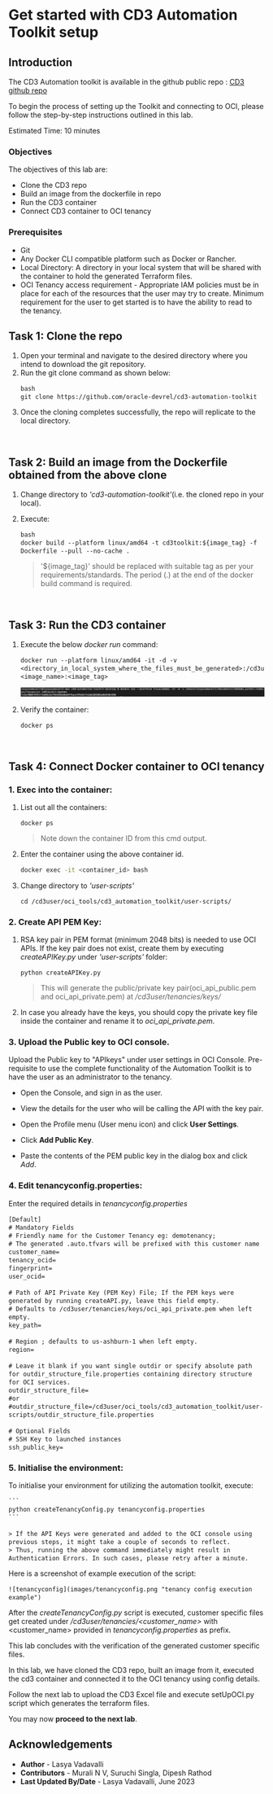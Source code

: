 # Get started with CD3 Automation Toolkit setup

## **Introduction**

The CD3 Automation toolkit is available in the github public repo : [CD3 github repo](https://github.com/oracle-devrel/cd3-automation-toolkit)  


To begin the process of setting up the Toolkit and connecting to OCI, please follow the step-by-step instructions outlined in this lab.

Estimated Time: 10 minutes

### Objectives

The objectives of this lab are:

- Clone the CD3 repo
- Build an image from the dockerfile in repo
- Run the CD3 container
- Connect CD3 container to OCI tenancy

### Prerequisites

- Git 
- Any Docker CLI compatible platform such as Docker or Rancher.
- Local Directory: A directory in your local system that will be shared with the container to hold the generated Terraform files.
- OCI Tenancy access requirement - Appropriate IAM policies must be in place for each of the resources that the user may try to create. Minimum requirement for the user to get started is to have the ability to read to the tenancy.
 
## Task 1: Clone the repo

1. Open your terminal and navigate to the desired directory where you intend to download the git repository.
2. Run the git clone command as shown below:
    ```
    bash
    git clone https://github.com/oracle-devrel/cd3-automation-toolkit
    ```
3. Once the cloning completes successfully, the repo will replicate to the local directory.

<br>

## Task 2: Build an image from the Dockerfile obtained from the above clone

1. Change directory to *'cd3-automation-toolkit'*(i.e. the cloned repo in your local).

2. Execute:
    ```
    bash 
    docker build --platform linux/amd64 -t cd3toolkit:${image_tag} -f Dockerfile --pull --no-cache . 
    ```
    > '${image_tag}' should be replaced with suitable tag as per your requirements/standards. The period (.) at the end of the docker build command is required.

<br>

## **Task 3: Run the CD3 container**

1. Execute the below *docker run* command:

    ```
    docker run --platform linux/amd64 -it -d -v <directory_in_local_system_where_the_files_must_be_generated>:/cd3user/tenancies <image_name>:<image_tag>
    ```
    ![docker_run](./images/docker_run.png "docker run command example")

2. Verify the container:
    ```
    docker ps
    ```
<br>

## Task 4: Connect Docker container to OCI tenancy

### 1. **Exec into the container:**
 
 1. List out all the containers:

    ```
    docker ps
    ```
    > Note down the container ID from this cmd output.

2. Enter the container using the above container id.

    ```bash
    docker exec -it <container_id> bash
    ```
3. Change directory to *'user-scripts'*

    ```
    cd /cd3user/oci_tools/cd3_automation_toolkit/user-scripts/
    ```
### 2. **Create API PEM Key:**

1. RSA key pair in PEM format (minimum 2048 bits) is needed to use OCI APIs. If the key pair does not exist, create them by executing *createAPIKey.py* under *'user-scripts'* folder:

    ``` 
    python createAPIKey.py 
    ```

    > This will generate the public/private key pair(oci_api_public.pem and oci_api_private.pem) at */cd3user/tenancies/keys/*

2. In case you already have the keys, you should copy the private key file inside the container and rename it to *oci_api_private.pem*.

### 3. **Upload the Public key to OCI console.**

Upload the Public key to "APIkeys" under user settings in OCI Console. Pre-requisite to use the complete functionality of the Automation Toolkit is to have the user as an administrator to the tenancy.

   - Open the Console, and sign in as the user.
   - View the details for the user who will be calling the API with the key pair.

   - Open the Profile menu (User menu icon) and click **User Settings**.

   - Click **Add Public Key**.
   - Paste the contents of the PEM public key in the dialog box and click *Add*.

### 4. **Edit tenancyconfig.properties:**

Enter the required details in *tenancyconfig.properties*
    
    [Default]
    # Mandatory Fields
    # Friendly name for the Customer Tenancy eg: demotenancy;
    # The generated .auto.tfvars will be prefixed with this customer name
    customer_name=
    tenancy_ocid=
    fingerprint=
    user_ocid=

    # Path of API Private Key (PEM Key) File; If the PEM keys were generated by running createAPI.py, leave this field empty.
    # Defaults to /cd3user/tenancies/keys/oci_api_private.pem when left empty.
    key_path=

    # Region ; defaults to us-ashburn-1 when left empty.
    region=

    # Leave it blank if you want single outdir or specify absolute path for outdir_structure_file.properties containing directory structure for OCI services.
    outdir_structure_file=
    #or
    #outdir_structure_file=/cd3user/oci_tools/cd3_automation_toolkit/user-scripts/outdir_structure_file.properties

    # Optional Fields
    # SSH Key to launched instances
    ssh_public_key=
    
### 5. **Initialise the environment:**

To initialise your environment for utilizing the automation toolkit, execute:

    ```
    python createTenancyConfig.py tenancyconfig.properties
    ```

    > If the API Keys were generated and added to the OCI console using previous steps, it might take a couple of seconds to reflect.
    > Thus, running the above command immediately might result in Authentication Errors. In such cases, please retry after a minute.

Here is a screenshot of example execution of the script:

    ![tenancyconfig](images/tenancyconfig.png "tenancy config execution example")
 
After the *createTenancyConfig.py* script is executed, customer specific files get created under */cd3user/tenancies/\<customer_name>* with \<customer_name> provided in *tenancyconfig.properties* as prefix.

This lab concludes with the verification of the generated customer specific files.

In this lab, we have cloned the CD3 repo, built an image from it, executed the cd3 container and connected it to the OCI tenancy using config details.

Follow the next lab to upload the CD3 Excel file and execute setUpOCI.py script which generates the terraform files. 

You may now __proceed to the next lab__.

## Acknowledgements

- __Author__ - Lasya Vadavalli
- __Contributors__ - Murali N V, Suruchi Singla, Dipesh Rathod
- __Last Updated By/Date__ - Lasya Vadavalli, June 2023
